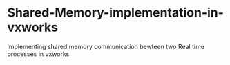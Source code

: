 # Shared-Memory-implementation-in-vxworks
Implementing shared memory communication bewteen two Real time processes in vxworks
